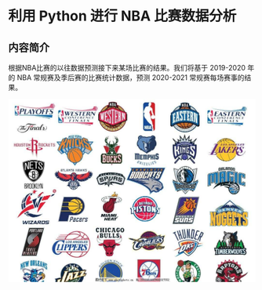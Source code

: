 利用 Python 进行 NBA 比赛数据分析
===
内容简介
---
根据NBA比赛的以往数据预测接下来某场比赛的结果。我们将基于 2019-2020 年的 NBA 常规赛及季后赛的比赛统计数据，预测 2020-2021 常规赛每场赛事的结果。

![image](https://github.com/Hualintang/hualintang/blob/master/python/timg.jpeg)

